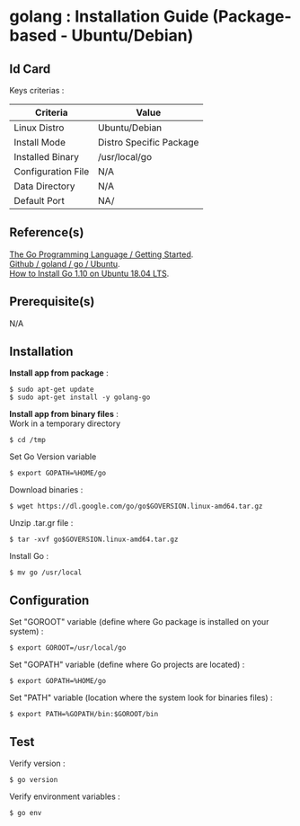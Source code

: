 golang : Installation Guide (Package-based - Ubuntu/Debian)
==
Id Card
-
Keys criterias :
<table>
    <thead>
        <tr>
            <th>Criteria</th>
            <th>Value</th>
        </tr>
    </thead>
    <tbody>
        <tr>
            <td>Linux Distro</td>
            <td>Ubuntu/Debian</td>
        </tr>
        <tr>
            <td>Install Mode</td>
            <td>Distro Specific Package</td>
        </tr>
        <tr>
            <td>Installed Binary</td>
            <td>/usr/local/go</td>
        </tr>
        <tr>
            <td>Configuration File</td>
            <td>N/A</td>
        </tr>
        <tr>
            <td>Data Directory</td>
            <td>N/A</td>
        </tr>
        <tr>
            <td>Default Port</td>
            <td>NA/</td>
        </tr>
    </tbody>
</table>

Reference(s)
-
<a href="https://golang.org/doc/install">The Go Programming Language / Getting Started</a>.  
<a href="https://github.com/golang/go/wiki/Ubuntu">Github / goland / go / Ubuntu</a>.  
<a href="https://tecadmin.net/install-go-on-ubuntu/">How to Install Go 1.10 on Ubuntu 18.04 LTS</a>.    

Prerequisite(s)
-
N/A

Installation
-
__Install app from package__ :   
<pre><code>$ sudo apt-get update
$ sudo apt-get install -y golang-go</code></pre>

__Install app from binary files__ :   
Work in a temporary directory
<pre><code>$ cd /tmp</code></pre>

Set Go Version variable
<pre><code>$ export GOPATH=%HOME/go</code></pre>

Download binaries :
<pre><code>$ wget https://dl.google.com/go/go$GOVERSION.linux-amd64.tar.gz</code></pre>

Unzip .tar.gr file  :
<pre><code>$ tar -xvf go$GOVERSION.linux-amd64.tar.gz</code></pre>

Install Go  :
<pre><code>$ mv go /usr/local</code></pre>

Configuration
-
Set "GOROOT" variable (define where Go package is installed on your system) : 
<pre><code>$ export GOROOT=/usr/local/go</code></pre>

Set "GOPATH" variable (define where Go projects are located) : 
<pre><code>$ export GOPATH=%HOME/go</code></pre>

Set "PATH" variable (location where the system look for binaries files) : 
<pre><code>$ export PATH=%GOPATH/bin:$GOROOT/bin</code></pre>

Test
-
Verify version :
<pre><code>$ go version</code></pre>

Verify environment variables :
<pre><code>$ go env</code></pre>
